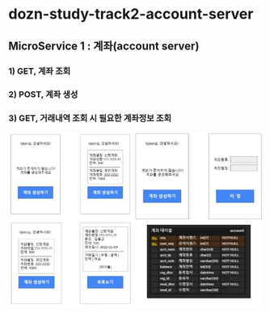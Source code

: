 # dozn-study-track2-account-server

## MicroService 1 : 계좌(account server)

### 1) GET, 계좌 조회
### 2) POST, 계좌 생성
### 3) GET, 거래내역 조회 시 필요한 계좌정보 조회
<img src="./account.jpg">